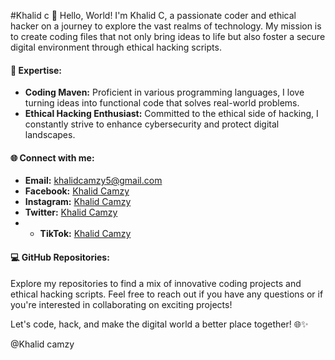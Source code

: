 #Khalid c
👋 Hello, World! I'm Khalid C, a passionate coder and ethical hacker on a journey to explore the vast realms of technology. My mission is to create coding files that not only bring ideas to life but also foster a secure digital environment through ethical hacking scripts.

#### 🚀 Expertise:
- **Coding Maven:** Proficient in various programming languages, I love turning ideas into functional code that solves real-world problems.
- **Ethical Hacking Enthusiast:** Committed to the ethical side of hacking, I constantly strive to enhance cybersecurity and protect digital landscapes.

#### 🌐 Connect with me:
- **Email:** khalidcamzy5@gmail.com
- **Facebook:** [Khalid Camzy](https://www.facebook.com/KhalidCamzy)
- **Instagram:** [Khalid Camzy](https://www.instagram.com/KhalidCamzy)
- **Twitter:** [Khalid Camzy](https://twitter.com/KhalidCamzy)
- - **TikTok:** [Khalid Camzy](https://tiktok.com/@khalidtech09)

#### 💻 GitHub Repositories:
Explore my repositories to find a mix of innovative coding projects and ethical hacking scripts. Feel free to reach out if you have any questions or if you're interested in collaborating on exciting projects!

Let's code, hack, and make the digital world a better place together! 🌐✨

@Khalid camzy
